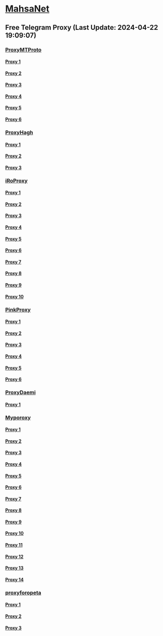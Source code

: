 
# [MahsaNet](https://t.me/mahsa_net)
## Free Telegram Proxy (Last Update: 2024-04-22 19:09:07)
### [ProxyMTProto](https://t.me/ProxyMTProto)
#### [Proxy 1](tg://proxy?server=142.132.201.180&port=443&secret=FgMBAgABAAH8AwOG4kw63Q==)
#### [Proxy 2](tg://proxy?server=138.201.16.75&port=443&secret=FgMBAgABAAH8AwOG4kw63Q==)
#### [Proxy 3](tg://proxy?server=138.201.121.29&port=443&secret=FgMBAgABAAH8AwOG4kw63Q==)
#### [Proxy 4](tg://proxy?server=BENZ-PORCSHE.IR.8443-benz-amg.com-David.Com.Ir.Pasargad.tk-gq.xyz-ml-Tk.co.Uk.yousef1400-sbs.co.uk.&port=7443&secret=FgMBAgABAAH8AwOG4kw63Q%3D%3D)
#### [Proxy 5](tg://proxy?server=55.Pasargad.tk-gq.xyz-ml-Tk.co.Uk.bmi-kasi.co.uk.&port=7443&secret=FgMBAgABAAH8AwOG4kw63Q%3D%3D)
#### [Proxy 6](tg://proxy?server=167.235.50.250&port=443&secret=3fQ1mpsyX_HR5QhN8OD3U3s)
### [ProxyHagh](https://t.me/ProxyHagh)
#### [Proxy 1](tg://proxy?server=148.251.93.189&port=8280&secret=FgMBAgABAAH8AwOG4kw63Q%3D%3D)
#### [Proxy 2](tg://proxy?server=148.251.93.189&port=8280&secret=FgMBAgABAAH8AwOG4kw63Q%3D%3D)
#### [Proxy 3](tg://proxy?server=148.251.93.189&port=8280&secret=FgMBAgABAAH8AwOG4kw63Q%3D%3D)
### [iRoProxy](https://t.me/iRoProxy)
#### [Proxy 1](tg://proxy?server=194.120.230.123&port=250&secret=FgMBAgABAAH8AwOG4kw63Q%3D%3D)
#### [Proxy 2](tg://proxy?server=194.120.230.124&port=250&secret=FgMBAgABAAH8AwOG4kw63Q%3D%3D)
#### [Proxy 3](tg://proxy?server=103.161.35.11&port=250&secret=FgMBAgABAAH8AwOG4kw63Q%3D%3D)
#### [Proxy 4](tg://proxy?server=103.161.35.5&port=250&secret=FgMBAgABAAH8AwOG4kw63Q%3D%3D)
#### [Proxy 5](tg://proxy?server=103.161.35.133&port=250&secret=FgMBAgABAAH8AwOG4kw63Q%3D%3D)
#### [Proxy 6](tg://proxy?server=103.161.35.134&port=250&secret=FgMBAgABAAH8AwOG4kw63Q%3D%3D)
#### [Proxy 7](tg://proxy?server=194.120.230.123&port=250&secret=FgMBAgABAAH8AwOG4kw63Q%3D%3D)
#### [Proxy 8](tg://proxy?server=194.120.230.124&port=250&secret=FgMBAgABAAH8AwOG4kw63Q%3D%3D)
#### [Proxy 9](tg://proxy?server=103.161.35.11&port=250&secret=FgMBAgABAAH8AwOG4kw63Q%3D%3D)
#### [Proxy 10](tg://proxy?server=103.161.35.5&port=250&secret=FgMBAgABAAH8AwOG4kw63Q%3D%3D)
### [PinkProxy](https://t.me/PinkProxy)
#### [Proxy 1](tg://proxy?server=94.130.204.51&port=4045&secret=FgMBAgABAAH8AwOG4kw63Q==)
#### [Proxy 2](tg://proxy?server=195.201.9.88&port=4045&secret=FgMBAgABAAH8AwOG4kw63Q==)
#### [Proxy 3](tg://proxy?server=46.4.27.173&port=4045&secret=FgMBAgABAAH8AwOG4kw63Q==)
#### [Proxy 4](tg://proxy?server=162.55.85.227&port=4045&secret=FgMBAgABAAH8AwOG4kw63Q==)
#### [Proxy 5](tg://proxy?server=78.46.101.157&port=4045&secret=FgMBAgABAAH8AwOG4kw63Q==)
#### [Proxy 6](tg://proxy?server=195.201.9.88&port=4045&secret=FgMBAgABAAH8AwOG4kw63Q==)
### [ProxyDaemi](https://t.me/ProxyDaemi)
#### [Proxy 1](tg://proxy?server=cloudflare.com.nokia.com.co.uk.do_yo.want_to.clash_with.this.www.microsoft.com.there_is_no.place_like.localhost.www.bing.com.count_with_me.cyou.net.digikala.com.msn.com.bsi.ir.enamad.ir.now_sudo.again_to_fight.everyone.i_am.the_internet.factor-webco.sbs.&port=3443&secret=FpABAiIBhwH8AwOG42xL3Q==)
### [Myporoxy](https://t.me/Myporoxy)
#### [Proxy 1](tg://proxy?server=cloudflare.com.nokia.com.co.uk.do_yo.want_to.clash_with.this.www.microsoft.com.there_is_no.place_like.localhost.www.bing.com.count_with_me.cyou.net.digikala.com.msn.com.bsi.ir.enamad.ir.now_sudo.again_to_fight.everyone.i_am.the_internet.factor-webco.sbs.&port=3443&secret=FpABAiIBhwH8AwOG42xL3Q==)
#### [Proxy 2](tg://proxy?server=cloudflare.com.nokia.com.co.uk.do_yo.want_to.clash_with.this.www.microsoft.com.there_is_no.place_like.localhost.www.bing.com.count_with_me.cyou.net.digikala.com.msn.com.bsi.ir.enamad.ir.now_sudo.again_to_fight.everyone.i_am.the_internet.shert-men.sbs.&port=1201&secret=FpABAiIBhwH8AwOG42xL3Q==)
#### [Proxy 3](tg://proxy?server=cloudflare.com.nokia.com.co.uk.do_yo.want_to.clash_with.this.www.microsoft.com.there_is_no.place_like.localhost.www.bing.com.count_with_me.cyou.net.digikala.com.msn.com.bsi.ir.enamad.ir.now_sud.again_to_fight.everyone.i_am.the_internet.sobani-cobani.sbs.&port=9060&secret=FpABAiIBhwH8AwOG42xL3Q==)
#### [Proxy 4](tg://proxy?server=cloudflare.com.nokia.com.co.uk.do_yo.want_to.clash_with.this.www.microsoft.com.there_is_no.place_like.localhost.www.bing.com.count_with_me.cyou.net.digikala.com.msn.com.bsi.ir.enamad.ir.now_sudo.again_to_fight.everyone.i_am.the_internet.ractor-berg.sbs.&port=4550&secret=FpABAiIBhwH8AwOG42xL3Q==)
#### [Proxy 5](tg://proxy?server=cloudflare.com.nokia.com.co.uk.do_yo.want_to.clash_with.this.www.microsoft.com.there_is_no.place_like.localhost.www.bing.com.count_with_me.cyou.net.digikala.com.msn.com.bsi.ir.enamad.ir.now_sudo.again_to_fight.everyone.i_am.the_internet.factor-webco.sbs.&port=3443&secret=FpABAiIBhwH8AwOG42xL3Q==)
#### [Proxy 6](tg://proxy?server=cloudflare.com.nokia.com.co.uk.do_yo.want_to.clash_with.this.www.microsoft.com.there_is_no.place_like.localhost.www.bing.com.count_with_me.cyou.net.digikala.com.msn.com.bsi.ir.enamad.ir.now_sudo.again_to_fight.everyone.i_am.the_internet.shert-men.sbs.&port=1201&secret=FpABAiIBhwH8AwOG42xL3Q==)
#### [Proxy 7](tg://proxy?server=cloudflare.com.nokia.com.co.uk.do_yo.want_to.clash_with.this.www.microsoft.com.there_is_no.place_like.localhost.www.bing.com.count_with_me.cyou.net.digikala.com.msn.com.bsi.ir.enamad.ir.now_sud.again_to_fight.everyone.i_am.the_internet.sobani-cobani.sbs.&port=9060&secret=FpABAiIBhwH8AwOG42xL3Q==)
#### [Proxy 8](tg://proxy?server=cloudflare.com.nokia.com.co.uk.do_yo.want_to.clash_with.this.www.microsoft.com.there_is_no.place_like.localhost.www.bing.com.count_with_me.cyou.net.digikala.com.msn.com.bsi.ir.enamad.ir.now_sudo.again_to_fight.everyone.i_am.the_internet.ractor-berg.sbs.&port=4550&secret=FpABAiIBhwH8AwOG42xL3Q==)
#### [Proxy 9](tg://proxy?server=cloudflare.com.nokia.com.co.uk.do_yo.want_to.clash_with.this.www.microsoft.com.there_is_no.place_like.localhost.www.bing.com.count_with_me.cyou.net.digikala.com.msn.com.bsi.ir.enamad.ir.now_sudo.again_to_fight.everyone.i_am.the_internet.factor-webco.sbs.&port=3443&secret=FpABAiIBhwH8AwOG42xL3Q==)
#### [Proxy 10](tg://proxy?server=cloudflare.com.nokia.com.co.uk.do_yo.want_to.clash_with.this.www.microsoft.com.there_is_no.place_like.localhost.www.bing.com.count_with_me.cyou.net.digikala.com.msn.com.bsi.ir.enamad.ir.now_sudo.again_to_fight.everyone.i_am.the_internet.shert-men.sbs.&port=1201&secret=FpABAiIBhwH8AwOG42xL3Q==)
#### [Proxy 11](tg://proxy?server=cloudflare.com.nokia.com.co.uk.do_yo.want_to.clash_with.this.www.microsoft.com.there_is_no.place_like.localhost.www.bing.com.count_with_me.cyou.net.digikala.com.msn.com.bsi.ir.enamad.ir.now_sud.again_to_fight.everyone.i_am.the_internet.sobani-cobani.sbs.&port=9060&secret=FpABAiIBhwH8AwOG42xL3Q==)
#### [Proxy 12](tg://proxy?server=cloudflare.com.nokia.com.co.uk.do_yo.want_to.clash_with.this.www.microsoft.com.there_is_no.place_like.localhost.www.bing.com.count_with_me.cyou.net.digikala.com.msn.com.bsi.ir.enamad.ir.now_sudo.again_to_fight.everyone.i_am.the_internet.ractor-berg.sbs.&port=4550&secret=FpABAiIBhwH8AwOG42xL3Q==)
#### [Proxy 13](tg://proxy?server=cloudflare.com.nokia.com.co.uk.do_yo.want_to.clash_with.this.www.microsoft.com.there_is_no.place_like.localhost.www.bing.com.count_with_me.cyou.net.digikala.com.msn.com.bsi.ir.enamad.ir.now_sudo.again_to_fight.everyone.i_am.the_internet.factor-webco.sbs.&port=3443&secret=FpABAiIBhwH8AwOG42xL3Q==)
#### [Proxy 14](tg://proxy?server=cloudflare.com.nokia.com.co.uk.do_yo.want_to.clash_with.this.www.microsoft.com.there_is_no.place_like.localhost.www.bing.com.count_with_me.cyou.net.digikala.com.msn.com.bsi.ir.enamad.ir.now_sudo.again_to_fight.everyone.i_am.the_internet.shert-men.sbs.&port=1201&secret=FpABAiIBhwH8AwOG42xL3Q==)
### [proxyforopeta](https://t.me/proxyforopeta)
#### [Proxy 1](tg://proxy?server=37.27.36.72&port=8085&secret=FgMBAgABAAH8AwOG4kw63Q==)
#### [Proxy 2](tg://proxy?server=cloudflare.com.nokia.com.web.rubika.ir.dolingo--com.business.&port=8085&secret=FgMBAgABAAH8AwOG4kw63Q%3D%3D)
#### [Proxy 3](tg://proxy?server=89.35.131.78&port=8085&secret=FgMBAgABAAH8AwOG4kw63Q%3D%3D)

    